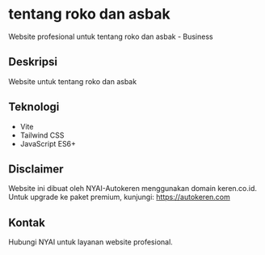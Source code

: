 # tentang roko dan asbak

Website profesional untuk tentang roko dan asbak - Business

## Deskripsi
Website untuk tentang roko dan asbak

## Teknologi
- Vite
- Tailwind CSS
- JavaScript ES6+

## Disclaimer
Website ini dibuat oleh NYAI-Autokeren menggunakan domain keren.co.id.
Untuk upgrade ke paket premium, kunjungi: https://autokeren.com

## Kontak
Hubungi NYAI untuk layanan website profesional.
